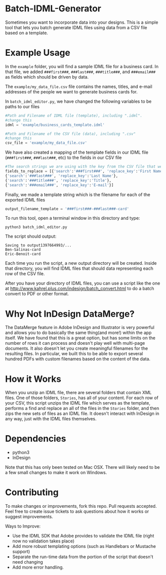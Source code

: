 Batch-IDML-Generator
====================
Sometimes you want to incorporate data into your designs. This is a simple tool that lets you batch generate IDML files using data from a CSV file based on a template.

Example Usage
=============
In the `example` folder, you will find a sample IDML file for a business card. In that file, we added `###first###`, `###last###`, `###title###`, and `###email###` as fields which should be driven by data.

The `example/my_data_file.csv` file contains the names, titles, and e-mail addresses of the people we want to generate business cards for.

In `batch_idml_editor.py`, we have changed the following variables to be paths to our files
```python
#Path and Filename of IDML file (template), including ".idml".
#change this
idml = 'example/business_cards_template.idml'

#Path and Filename of the CSV file (data), including ".csv"
#change this
csv_file = 'example/my_data_file.csv'
```

We have also created a mapping of the template fields in our IDML file (`###first###`, `###last###`, etc) to the fields in our CSV file

```python
#The search strings we are using with the key from the CSV file that we want to replace it with.
fields_to_replace = [{'search':'###first###', 'replace_key':'First Name'},
{'search':'###last###', 'replace_key':'Last Name'},
{'search':'###title###', 'replace_key':'Title'},
{'search':'###email###', 'replace_key':'E-mail'}]
```

Finally, we made a template string which is the filename for each of the exported IDML files
```python
output_filename_template = '###first###-###last###-card'
```

To run this tool, open a terminal window in this directory and type:
```
python3 batch_idml_editor.py
```

The script should output:
```
Saving to output1397664993/...
Ben-Salinas-card
Eric-Benoit-card
```

Each time you run the script, a new output directory will be created. Inside that directory, you will find IDML files that should data representing each row of the CSV file.

After you have your directory of IDML files, you can use a script like the one at http://www.kahrel.plus.com/indesign/batch_convert.html to do a batch convert to PDF or other format.

Why Not InDesign DataMerge?
===========================
The DataMerge feature in Adobe InDesign and Illustrator is very powerful and allows you to do basically the same thing(and more!) within the app itself. We have found that this is a great option, but has some limits on the number of rows it can process and doesn't play well with multi-page documents. It also doesn't let you create meaningful filenames for the resulting files. In particular, we built this to be able to export several hundred PDFs with custom filenames based on the content of the data.

How it Works
============
When you unzip an IDML file, there are several folders that contain XML files. One of those folders, `Stories`, has all of your content. For each row of your CSV, this script unzips the IDML file which serves as the template, performs a find and replace an all of the files in the `Stories` folder, and then zips the new sets of files as an IDML file. It doesn't interact with InDesign in any way, just with the IDML files themselves.

Dependencies
============
* python3
* InDesign

Note that this has only been tested on Mac OSX. There will likely need to be a few small changes to make it work on Windows.

Contributing
============
To make changes or improvements, fork this repo. Pull requests accepted. Feel free to create issue tickets to ask questions about how it works or suggest improvements.

Ways to Improve:
* Use the IDML SDK that Adobe provides to validate the IDML file (right now no validation takes place)
* Add more robust templating options (such as Handlebars or Mustache support)
* Separate the run-time data from the portion of the script that doesn't need changing
* Add more error handling.
